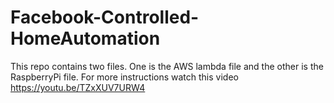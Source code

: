 # Facebook-Controlled-HomeAutomation
This repo contains two files. One is the AWS lambda file and the other is the RaspberryPi file. For more instructions watch this video https://youtu.be/TZxXUV7URW4
